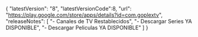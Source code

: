 {
  "latestVersion": "8",
  "latestVersionCode":8,
  "url": "https://play.google.com/store/apps/details?id=com.goplextv",
  "releaseNotes": [
    "- Canales de TV Restablecidos",
    "- Descargar Series YA DISPONIBLE",
    "- Descargar Peliculas YA DISPONIBLE"
  ]
}
